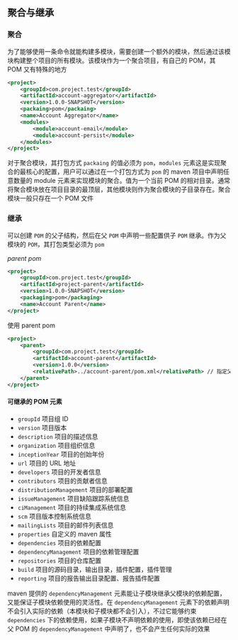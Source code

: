 ## 聚合与继承

### 聚合

为了能够使用一条命令就能构建多模块，需要创建一个额外的模块，然后通过该模块构建整个项目的所有模块。该模块作为一个聚合项目，有自己的 POM，其 POM 又有特殊的地方

```xml
<project>
	<groupId>com.project.test</groupId>
    <artifactId>account-aggregator</artifactId>
    <version>1.0.0-SNAPSHOT</version>
    <packaing>pom</packaing>
    <name>Account Aggregator</name>
    <modules>
    	<module>account-email</module>
        <module>account-persist</module>
    </modules>
</project>
```

对于聚合模块，其打包方式 `packaing` 的值必须为 `pom`，`modules` 元素这是实现聚合的最核心的配置，用户可以通过在一个打包方式为 `pom` 的 maven 项目中声明任意数量的 module 元素来实现模块的聚合。值为一个当前 POM 的相对目录。通常将聚合模块放在项目目录的最顶层，其他模块则作为聚合模块的子目录存在。聚合模块一般只存在一个 POM 文件

### 继承

可以创建 `POM` 的父子结构，然后在父 `POM` 中声明一些配置供子 `POM` 继承。作为父模块的 `POM`，其打包类型必须为 `pom`

*parent pom*

```xml
<project>
	<groupId>com.project.test</groupId>
    <artifactId>project-parent</artifactId>
    <version>1.0.0-SNAPSHOT</version>
    <packaging>pom</packaging>
    <name>Account Parent</name>
</project>
```

使用 parent pom

```xml
<project>
	<parent>
    	<groupId>com.project.test</groupId>
        <artifactId>account-parent</artifactId>
        <version>1.0.0</version>
        <relativePath>../account-parent/pom.xml</relativePath> // 指定父模块相对路径
    </parent>
</project>
```

#### 可继承的 POM 元素

* `groupId` 项目组 ID
* `version` 项目版本
* `description` 项目的描述信息
* `organization` 项目组织信息
* `inceptionYear` 项目的创始年份
* `url` 项目的 URL 地址
* `developers` 项目的开发者信息
* `contributors` 项目的贡献者信息
* `distributionManagement` 项目的部署配置
* `issueManagement` 项目缺陷跟踪系统信息
* `ciManagement` 项目的持续集成系统信息
* `scm` 项目版本控制系统信息
* `mailingLists` 项目的邮件列表信息
* `properties` 自定义的 maven 属性
* `dependencies` 项目的依赖配置
* `dependencyManagement` 项目的依赖管理配置
* `repositories` 项目的仓库配置
* `build` 项目的源码目录，输出目录，插件配置，插件管理
* `reporting` 项目的报告输出目录配置、报告插件配置

maven 提供的 `dependencyManagement` 元素能让子模块继承父模块的依赖配置，又能保证子模块依赖使用的灵活性。在 `dependencyManagement` 元素下的依赖声明不会引入实际的依赖（本模块和子模块都不会引入），不过它能够约束 `dependencies` 下的依赖使用，如果子模块不声明依赖的使用，即使该依赖已经在父 POM 的 `dependencyManagement` 中声明了，也不会产生任何实际的效果

